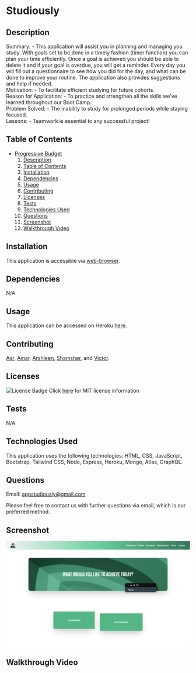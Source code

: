 # Studiously
          
## Description

Summary: - This application will assist you in planning and managing you study. With goals set to be done in a timely fashion (timer function) you can plan your time efficiently. Once a goal is achieved you should be able to delete it and if your goal is overdue, you will get a reminder. Every day you will fill out a questionnaire to see how you did for the day, and what can be done to improve your routine. The application also provides suggestions and help if needed.  
Motivation: - To facilitate efficient studying for future cohorts.    
Reason for Application: - To practice and strengthen all the skills we've learned throughout our Boot Camp.  
Problem Solved: - The inability to study for prolonged periods while staying focused.  
Lessons: - Teamwork is essential to any successful project!  

## Table of Contents

- [Progressive Budget](#progressive-budget)
    1. [Description](#description)
    2. [Table of Contents](#table-of-contents)
    3. [Installation](#installation)
    4. [Dependencies](#dependencies)
    5. [Usage](#usage)
    6. [Contributing](#contributing)
    7. [Licenses](#licenses)
    8. [Tests](#tests)
    9. [Technologies Used](#technologies-used)
    10. [Questions](#questions)
    11. [Screenshot](#screenshot)
    12. [Walkthrough Video](#walkthrough-video)

## Installation

This application is accessible via [web-browser](#usage).

## Dependencies

N/A

## Usage

This application can be accessed on Heroku [here](https://studiously.herokuapp.com/).

## Contributing

[Aar](https://www.github.com/aarkaiser), 
[Amar](https://github.com/Algex07), 
[Arshleen](https://github.com/ArshleenKNagpal), 
[Shamsher](https://github.com/SSinghcode), and
[Victor](https://github.com/vcapella).


## Licenses

![License Badge](https://img.shields.io/badge/mit-license-blue)
Click [here](https://choosealicense.com/licenses/mit) for MIT license information


## Tests

N/A

## Technologies Used

This application uses the following technologies: HTML, CSS, JavaScript, Bootstrap, Tailwind CSS, Node, Express, Heroku, Mongo, Atlas, GraphQL.

## Questions

Email: appstudiously@gmail.com

Please feel free to contact us with further questions via email, which is our preferred method.


## Screenshot

![Screenshot](https://raw.githubusercontent.com/AarKaiser/studiously/main/_%20devassets%20_/Images/screenshot.png)

## Walkthrough Video



